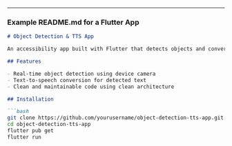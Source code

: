 
---

### Example README.md for a Flutter App

```markdown
# Object Detection & TTS App

An accessibility app built with Flutter that detects objects and converts detected text to speech, designed to assist visually impaired users.

## Features

- Real-time object detection using device camera
- Text-to-speech conversion for detected text
- Clean and maintainable code using clean architecture

## Installation

```bash
git clone https://github.com/yourusername/object-detection-tts-app.git
cd object-detection-tts-app
flutter pub get
flutter run
